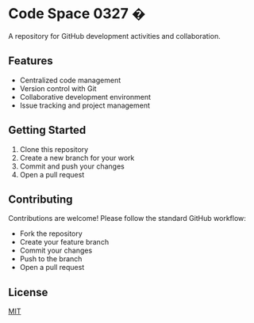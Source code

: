 # Code Space 0327 �

A repository for GitHub development activities and collaboration.

## Features

- Centralized code management
- Version control with Git
- Collaborative development environment
- Issue tracking and project management

## Getting Started

1. Clone this repository
2. Create a new branch for your work
3. Commit and push your changes
4. Open a pull request

## Contributing

Contributions are welcome! Please follow the standard GitHub workflow:
- Fork the repository
- Create your feature branch
- Commit your changes
- Push to the branch
- Open a pull request

## License

[MIT](LICENSE)
